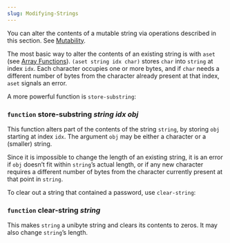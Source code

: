 ```yaml
---
slug: Modifying-Strings
---
```


You can alter the contents of a mutable string via operations described in this section. See [Mutability](/docs/elisp/Mutability).

The most basic way to alter the contents of an existing string is with `aset` (see [Array Functions](/docs/elisp/Array-Functions)). `(aset string idx char)` stores `char` into `string` at index `idx`. Each character occupies one or more bytes, and if `char` needs a different number of bytes from the character already present at that index, `aset` signals an error.

A more powerful function is `store-substring`:

### <span className="tag function">`function`</span> **store-substring** *string idx obj*

This function alters part of the contents of the string `string`, by storing `obj` starting at index `idx`. The argument `obj` may be either a character or a (smaller) string.

Since it is impossible to change the length of an existing string, it is an error if `obj` doesn’t fit within `string`’s actual length, or if any new character requires a different number of bytes from the character currently present at that point in `string`.

To clear out a string that contained a password, use `clear-string`:

### <span className="tag function">`function`</span> **clear-string** *string*

This makes `string` a unibyte string and clears its contents to zeros. It may also change `string`’s length.
